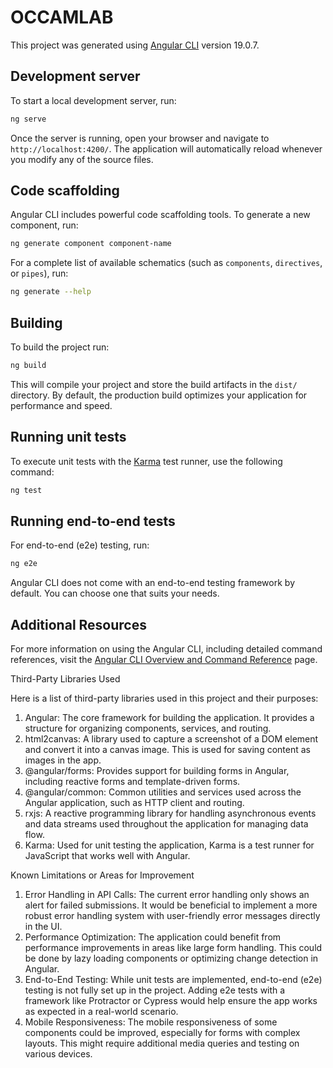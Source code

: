 # OCCAMLAB

This project was generated using [Angular CLI](https://github.com/angular/angular-cli) version 19.0.7.

## Development server

To start a local development server, run:

```bash
ng serve
```

Once the server is running, open your browser and navigate to `http://localhost:4200/`. The application will automatically reload whenever you modify any of the source files.

## Code scaffolding

Angular CLI includes powerful code scaffolding tools. To generate a new component, run:

```bash
ng generate component component-name
```

For a complete list of available schematics (such as `components`, `directives`, or `pipes`), run:

```bash
ng generate --help
```

## Building

To build the project run:

```bash
ng build
```

This will compile your project and store the build artifacts in the `dist/` directory. By default, the production build optimizes your application for performance and speed.

## Running unit tests

To execute unit tests with the [Karma](https://karma-runner.github.io) test runner, use the following command:

```bash
ng test
```

## Running end-to-end tests

For end-to-end (e2e) testing, run:

```bash
ng e2e
```

Angular CLI does not come with an end-to-end testing framework by default. You can choose one that suits your needs.

## Additional Resources

For more information on using the Angular CLI, including detailed command references, visit the [Angular CLI Overview and Command Reference](https://angular.dev/tools/cli) page.

Third-Party Libraries Used

Here is a list of third-party libraries used in this project and their purposes:

1. Angular: The core framework for building the application. It provides a structure for organizing components, services, and routing.
2. html2canvas: A library used to capture a screenshot of a DOM element and convert it into a canvas image. This is used for saving content as images in the app.
3. @angular/forms: Provides support for building forms in Angular, including reactive forms and template-driven forms.
4. @angular/common: Common utilities and services used across the Angular application, such as HTTP client and routing.
5. rxjs: A reactive programming library for handling asynchronous events and data streams used throughout the application for managing data flow.
6. Karma: Used for unit testing the application, Karma is a test runner for JavaScript that works well with Angular.

Known Limitations or Areas for Improvement

1. Error Handling in API Calls: The current error handling only shows an alert for failed submissions. It would be beneficial to implement a more robust error handling system with user-friendly error messages directly in the UI.
2. Performance Optimization: The application could benefit from performance improvements in areas like large form handling. This could be done by lazy loading components or optimizing change detection in Angular.
3. End-to-End Testing: While unit tests are implemented, end-to-end (e2e) testing is not fully set up in the project. Adding e2e tests with a framework like Protractor or Cypress would help ensure the app works as expected in a real-world scenario.
4. Mobile Responsiveness: The mobile responsiveness of some components could be improved, especially for forms with complex layouts. This might require additional media queries and testing on various devices.
